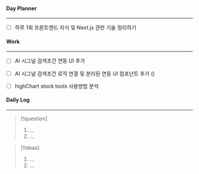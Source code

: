 
#### Day Planner
---
- [ ] 하루 1회 프론트엔드 지식 및 Next.js 관련 기술 정리하기


#### Work
---
- [ ] AI 시그널 검색조건 연동 UI 추가
- [ ] AI 시그널 검색조건 로직 연결 및 분리된 연동 UI 컴포넌트 추가 (<SubSearchFilter/>)
- [ ] highChart stock tools 사용방법 분석


#### Daily Log
---
> [!question]
> 1. ...
> 2. ...

> [!Ideas]
> 1. ...
> 2. ...



